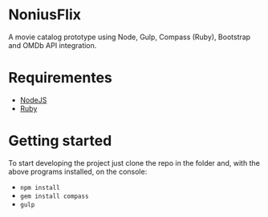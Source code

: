 # NoniusFlix
A movie catalog prototype using Node, Gulp, Compass (Ruby), Bootstrap and OMDb API integration.

# Requirementes
- [NodeJS](https://nodejs.org/en/)
- [Ruby](https://rubyinstaller.org/)

# Getting started
To start developing the project just clone the repo in the folder and, with the above programs installed, on the console:
- `npm install`
- `gem install compass`
- `gulp`


